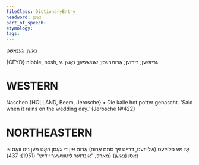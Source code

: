 ```yaml
---
fileClass: DictionaryEntry
headword: נאַשן
part_of_speech: 
etymology: 
tags: 
---
```

נאַשן, גענאַשט

{CEYD}
nibble, nosh, v.	גריזשען; רידזען; אַרומבײַסן; שטשיפּען; נאַשן

WESTERN
========

Naschen {HOLLAND, Beem, Jerosche}
	•	Die kalle hot potter genascht. 'Said when it rains on the wedding day.' {Jerosche №422}

NORTHEASTERN
==============

אַז מע סלויזעט (שלויזעט, דרייט זיך סתּם אַרום) אַרום אין די גאַסן האָט מען ניט וואָס צו נאַסן (נאַשן)
{מאַרק, "אונדזער ליטווישער ייִדיש" (1951): 437}
